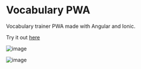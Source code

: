 # Vocabulary PWA

Vocabulary trainer PWA made with Angular and Ionic.

Try it out [here](https://sbaeumlisberger.github.io/vocabulary/tabs/vocabulary)

![image](https://user-images.githubusercontent.com/56502702/155879707-3566e707-cc3b-479a-b6db-a6813baeba56.png)

![image](https://user-images.githubusercontent.com/56502702/155879721-dd47f21c-eff0-4daa-9f3b-cb2582d14021.png)
